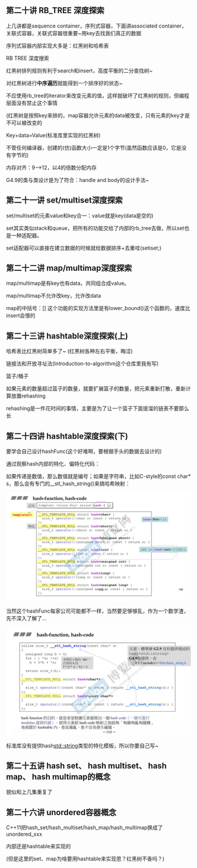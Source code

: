 ## 第二十讲 RB_TREE 深度探索

上几讲都是sequence container，序列式容器，下面讲associated container，关联式容器，关联式容器很重要~用key去找我们真正的数据

序列式容器内部实现大多是：红黑树和哈希表

RB TREE 深度搜索

红黑树排列规则有利于search和insert，高度平衡的二分查找树~

对红黑树进行**中序遍历**就能得到一个排序好的状态~

不应使用rb_tree的iterator来改变元素的值，这样就破坏了红黑树的规则，但编程层面没有禁止这个事情

(红黑树是按照key来排的，map容器允许元素的data被改变，只有元素的key才是不可以被改变的

Key+data=Value(标准库里实现的红黑树)

不管任何编译器，创建的(仿)函数大小一定是1个字节(虽然函数应该是0，它是没有字节的)

内存对齐：9——>12，以4的倍数分配内存

G4.9的类与类设计是为了符合：handle and body的设计手法~

## 第二十一讲 set/multiset深度探索

set/multiset的元素value和key合一：value就是key(data是空的)

set其实类似stack和queue，把所有的功能交给了内部的rb_tree去做，所以set也是一种适配器。

set适配器可以直接在建立数据的时候就给数据排序+去重哇(set<int>iset;)

## 第二十二讲 map/multimap深度探索

map/multimap是有key也有data，共同组合成value。

map/multimap不允许改key，允许改data

map的中括号：[] 这个功能的实现方法里是有lower_bound()这个函数的，速度比insert会慢的

## 第二十三讲 hashtable深度探索(上)

哈希表比红黑树简单多了~ (红黑树各种左右平衡，晦涩)

链接法和开放寻址法(Introduction-to-algorithm这个仓库里我有写)

篮子/桶子

如果元素的数量超过篮子的数量，就要扩展篮子的数量，把元素重新打散，重新计算放置rehashing

rehashing是一件花时间的事情，主要是为了让一个篮子下面提溜的链表不要那么长

## 第二十四讲 hashtable深度探索(下)

要学会自己设计hashFunc(这个好难啊，要根据手头的数据去设计的)

通过观察hash内部的特化、偏特化代码：

如果传递是数值，那么数值就是编号；如果是字符串，比如C-style的const char\* s，那么会有专门的__stl_hash_string()来搞哈希映射：

![特化](images/hash-code.png)

当然这个hashFunc每家公司可能都不一样，当然要足够够乱，作为一个数学渣，先不深入了解了...

![哈希函数](images/hashfunc.png)

标准库没有提供hash<std::string>类型的特化模板，所以你要自己写~

## 第二十五讲 hash set、 hash multiset、 hash map、 hash multimap的概念

貌似和上几集重复了

## 第二十六讲 unordered容器概念

C++11把hash_set/hash_multiset/hash_map/hash_multimap换成了unordered_xxx

内部还是hashtable来实现的

(但是这里的set、map为啥要用hashtable来实现恩？红黑树不香吗？)